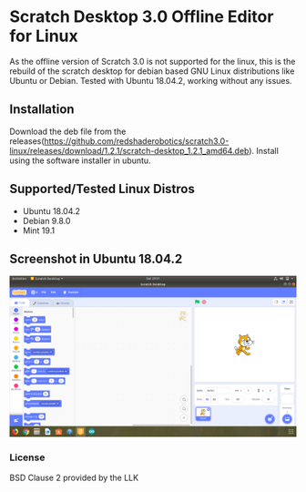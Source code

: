 # Scratch Desktop 3.0 Offline Editor for Linux
As the offline version of Scratch 3.0 is not supported for the linux, this is the rebuild of the scratch desktop for debian based GNU Linux distributions like Ubuntu or Debian. Tested with Ubuntu 18.04.2, working without any issues.

## Installation
Download the deb file from the releases(https://github.com/redshaderobotics/scratch3.0-linux/releases/download/1.2.1/scratch-desktop_1.2.1_amd64.deb). Install using the software installer in ubuntu.

## Supported/Tested Linux Distros
* Ubuntu 18.04.2
* Debian 9.8.0
* Mint 19.1

## Screenshot in Ubuntu 18.04.2
![Screenshot](screenshot.png)

### License
BSD Clause 2 provided by the LLK
